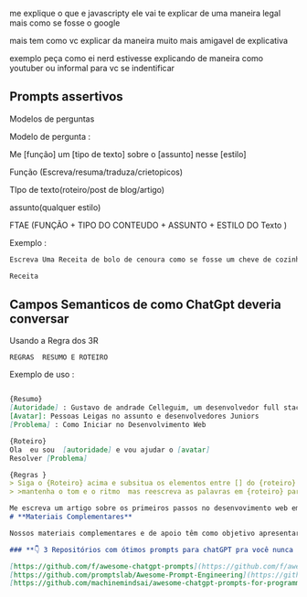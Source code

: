
me explique o que e javascripty  ele vai te explicar de uma maneira legal mais como se fosse o google 

mais tem como vc explicar da maneira muito mais amigavel de explicativa 

exemplo peça como ei nerd estivesse explicando de maneira como youtuber ou informal para vc se indentificar 

## Prompts assertivos 
Modelos de perguntas 

Modelo de pergunta :

Me [função] um [tipo de texto] sobre o [assunto] nesse [estilo]

Função (Escreva/resuma/traduza/crietopicos)

TIpo de texto(roteiro/post de blog/artigo)

assunto(qualquer estilo)


FTAE (FUNÇÃO + TIPO DO CONTEUDO + ASSUNTO + ESTILO DO Texto  )

Exemplo :

```md
Escreva Uma Receita de bolo de cenoura como se fosse um cheve de cozinha me explicando tudo sobre a receita de uma maneira descontraida 

Receita 
```


## Campos Semanticos de como ChatGpt deveria conversar 

Usando a Regra dos 3R 

`REGRAS  RESUMO E ROTEIRO`

Exemplo de uso :
```md

{Resumo}
[Autoridade] : Gustavo de andrade Celleguim, um desenvolvedor full stack 
[Avatar]: Pessoas Leigas no assunto e desenvolvedores Juniors 
[Problema] : Como Iniciar no Desenvolvimento Web 

{Roteiro}
Ola  eu sou  [autoridade] e vou ajudar o [avatar]
Resolver [Problema]

{Regras }
> Siga o {Roteiro} acima e subsitua os elementos entre [] do {roteiro} por aqueles listados em {Resumo} acima. 
> >mantenha o tom e o ritmo  mas reescreva as palavras em {roteiro} para que seja diferente do original expandindo ou mudando conforme o necessario

Me escreva um artigo sobre os primeiros passos no desenvovimento web em um tom de uma conversa de amigo ``` 
# **Materiais Complementares**

Nossos materiais complementares e de apoio têm como objetivo apresentar informações para facilitar e enriquecer a sua jornada de aprendizado. Para isso, links úteis (como slides, repositórios e páginas oficiais) serão disponibilizados, além de dicas sobre como se destacar na DIO e no mercado de trabalho 😉

### **👇 3 Repositórios com ótimos prompts para chatGPT pra você nunca ter que se preocupar em comprar PDFs de prompts:**

[https://github.com/f/awesome-chatgpt-prompts](https://github.com/f/awesome-chatgpt-prompts)  
[https://github.com/promptslab/Awesome-Prompt-Engineering](https://github.com/promptslab/Awesome-Prompt-Engineering)  
[https://github.com/machinemindsai/awesome-chatgpt-prompts-for-programmers](https://github.com/machinemindsai/awesome-chatgpt-prompts-for-programmers)
